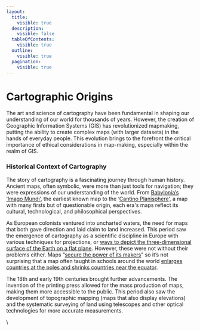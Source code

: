 ```yaml
---
layout:
  title:
    visible: true
  description:
    visible: false
  tableOfContents:
    visible: true
  outline:
    visible: true
  pagination:
    visible: true
---
```


# Cartographic Origins

The art and science of cartography have been fundamental in shaping our understanding of our world for thousands of years. However, the creation of Geographic Information Systems (GIS) has revolutionized mapmaking, putting the ability to create complex maps (with larger datasets) in the hands of everyday people. This evolution brings to the forefront the critical importance of ethical considerations in map-making, especially within the realm of GIS.&#x20;

### Historical Context of Cartography

The story of cartography is a fascinating journey through human history. Ancient maps, often symbolic, were more than just tools for navigation; they were expressions of our understanding of the world. From [Babylonia’s ‘Imago Mundi’](https://www.worldhistory.org/image/526/babylonian-map-of-the-world/), the earliest known map to the ‘[Cantino Planisphere](https://www.nationalgeographic.com/history/history-magazine/article/cantino-planisphere-map-new-world-portugal)’, a map with many firsts but of questionable origin, each era's maps reflect its cultural, technological, and philosophical perspectives.

As European colonists ventured into uncharted waters, the need for maps that both gave direction and laid claim to land increased. This period saw the emergence of cartography as a scientific discipline in Europe with various techniques for projections, or [ways to depict the three-dimensional surface of the Earth on a flat plane](https://www.geographyrealm.com/map-projection/). However, these were not without their problems either. Maps “[secure the power of its makers](https://mit-serc.pubpub.org/pub/tale-of-three-maps/release/1)” so it’s not surprising that a map often taught in schools around the world [enlarges countries at the poles and shrinks countries near the equator](https://sites.lsa.umich.edu/qmss/2022/06/14/why-your-view-of-the-world-may-be-completely-wrong/).

The 18th and early 19th centuries brought further advancements. The invention of the printing press allowed for the mass production of maps, making them more accessible to the public. This period also saw the development of topographic mapping (maps that also display elevations) and the systematic surveying of land using telescopes and other optical technologies for more accurate measurements.

\
